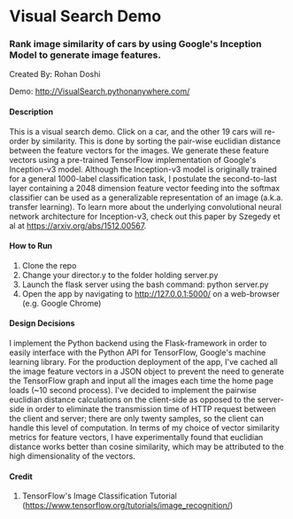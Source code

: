 # Visual Search Demo
### Rank image similarity of cars by using Google's Inception Model to generate image features.
Created By: Rohan Doshi

Demo: http://VisualSearch.pythonanywhere.com/

#### Description
This is a visual search demo. Click on a car, and the other 19 cars will re-order by similarity. This is done by sorting the pair-wise euclidian distance between the feature vectors for the images. We generate these feature vectors using a pre-trained TensorFlow implementation of Google's Inception-v3 model. Although the Inception-v3 model is originally trained for a general 1000-label classification task, I postulate the second-to-last layer containing a 2048 dimension feature vector feeding into the softmax classifier can be used as a generalizable representation of an image (a.k.a. transfer learning). To learn more about the underlying convolutional neural network architecture for Inception-v3, check out this paper by Szegedy et al at https://arxiv.org/abs/1512.00567.

#### How to Run
1. Clone the repo
2. Change your director.y to the folder holding server.py
2. Launch the flask server using the bash command: python server.py
3. Open the app by navigating to http://127.0.0.1:5000/ on a web-browser (e.g. Google Chrome)

#### Design Decisions
I implement the Python backend using the Flask-framework in order to easily interface with the Python API for TensorFlow, Google's machine learning library. For the production deployment of the app, I've cached all the image feature vectors in a JSON object to
prevent the need to generate the TensorFlow graph and input all the images each time the home page loads (~10 second process). I've decided to implement the pairwise euclidian distance calculations on the client-side as opposed to the server-side in order to eliminate the transmission time of HTTP request between the client and server; there are only twenty samples, so the client can handle this level of computation. In terms of my choice of vector similarity metrics for feature vectors, I have experimentally found that euclidian distance works better than cosine similarity, which may be attributed to the high dimensionality of the vectors.

#### Credit
1. TensorFlow's Image Classification Tutorial (https://www.tensorflow.org/tutorials/image_recognition/)